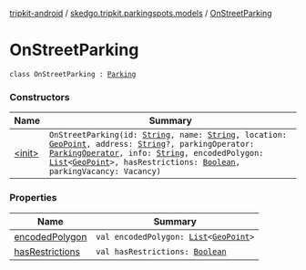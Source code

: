 [tripkit-android](../../index.md) / [skedgo.tripkit.parkingspots.models](../index.md) / [OnStreetParking](./index.md)

# OnStreetParking

`class OnStreetParking : `[`Parking`](../-parking/index.md)

### Constructors

| Name | Summary |
|---|---|
| [&lt;init&gt;](-init-.md) | `OnStreetParking(id: `[`String`](https://kotlinlang.org/api/latest/jvm/stdlib/kotlin/-string/index.html)`, name: `[`String`](https://kotlinlang.org/api/latest/jvm/stdlib/kotlin/-string/index.html)`, location: `[`GeoPoint`](../../skedgo.tripkit.location/-geo-point/index.md)`, address: `[`String`](https://kotlinlang.org/api/latest/jvm/stdlib/kotlin/-string/index.html)`?, parkingOperator: `[`ParkingOperator`](../-parking-operator/index.md)`, info: `[`String`](https://kotlinlang.org/api/latest/jvm/stdlib/kotlin/-string/index.html)`, encodedPolygon: `[`List`](https://kotlinlang.org/api/latest/jvm/stdlib/kotlin.collections/-list/index.html)`<`[`GeoPoint`](../../skedgo.tripkit.location/-geo-point/index.md)`>, hasRestrictions: `[`Boolean`](https://kotlinlang.org/api/latest/jvm/stdlib/kotlin/-boolean/index.html)`, parkingVacancy: Vacancy)` |

### Properties

| Name | Summary |
|---|---|
| [encodedPolygon](encoded-polygon.md) | `val encodedPolygon: `[`List`](https://kotlinlang.org/api/latest/jvm/stdlib/kotlin.collections/-list/index.html)`<`[`GeoPoint`](../../skedgo.tripkit.location/-geo-point/index.md)`>` |
| [hasRestrictions](has-restrictions.md) | `val hasRestrictions: `[`Boolean`](https://kotlinlang.org/api/latest/jvm/stdlib/kotlin/-boolean/index.html) |

